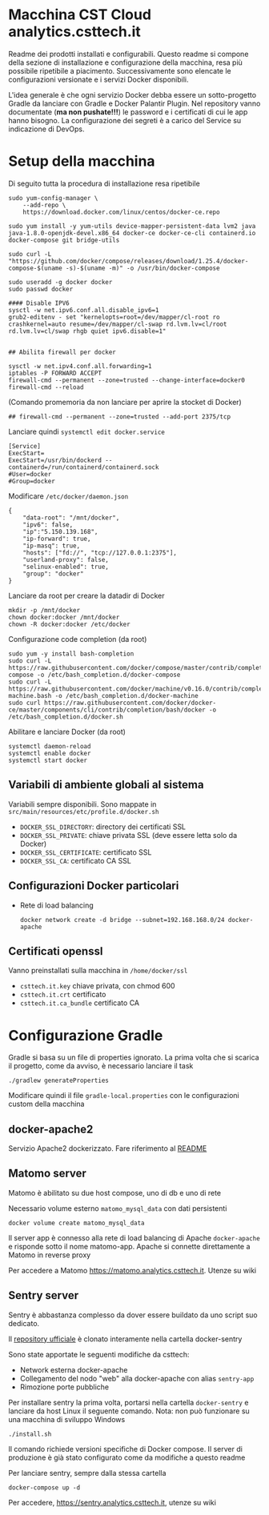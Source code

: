 # Macchina CST Cloud analytics.csttech.it

Readme dei prodotti installati e configurabili.
Questo readme si compone della sezione di installazione e configurazione della macchina, resa più possibile ripetibile a piacimento.
Successivamente sono elencate le configurazioni versionate e i servizi Docker disponibili.

L'idea generale è che ogni servizio Docker debba essere un sotto-progetto Gradle da lanciare con Gradle e Docker Palantir Plugin.
Nel repository vanno documentate (**ma non pushate!!!**) le password e i certificati di cui le app hanno bisogno.
La configurazione dei segreti è a carico del Service su indicazione di DevOps.

# Setup della macchina

Di seguito tutta la procedura di installazione resa ripetibile

    sudo yum-config-manager \
        --add-repo \
        https://download.docker.com/linux/centos/docker-ce.repo

    sudo yum install -y yum-utils device-mapper-persistent-data lvm2 java java-1.8.0-openjdk-devel.x86_64 docker-ce docker-ce-cli containerd.io docker-compose git bridge-utils
 
    sudo curl -L "https://github.com/docker/compose/releases/download/1.25.4/docker-compose-$(uname -s)-$(uname -m)" -o /usr/bin/docker-compose
    
    sudo useradd -g docker docker
    sudo passwd docker
     
    #### Disable IPV6
    sysctl -w net.ipv6.conf.all.disable_ipv6=1
    grub2-editenv - set "kernelopts=root=/dev/mapper/cl-root ro crashkernel=auto resume=/dev/mapper/cl-swap rd.lvm.lv=cl/root rd.lvm.lv=cl/swap rhgb quiet ipv6.disable=1"
     
     
    ## Abilita firewall per docker
     
    sysctl -w net.ipv4.conf.all.forwarding=1
    iptables -P FORWARD ACCEPT
    firewall-cmd --permanent --zone=trusted --change-interface=docker0
    firewall-cmd --reload 

 
(Comando promemoria da non lanciare per aprire la stocket di Docker)   
 
    ## firewall-cmd --permanent --zone=trusted --add-port 2375/tcp

Lanciare quindi `systemctl edit docker.service`

    [Service]
    ExecStart=
    ExecStart=/usr/bin/dockerd --containerd=/run/containerd/containerd.sock
    #User=docker
    #Group=docker

Modificare `/etc/docker/daemon.json`

    {
        "data-root": "/mnt/docker",
        "ipv6": false,
        "ip":"5.150.139.168",
        "ip-forward": true,
        "ip-masq": true,
        "hosts": ["fd://", "tcp://127.0.0.1:2375"],
        "userland-proxy": false,
        "selinux-enabled": true,
        "group": "docker"
    }


Lanciare da root per creare la datadir di Docker

    mkdir -p /mnt/docker
    chown docker:docker /mnt/docker
    chown -R docker:docker /etc/docker
    

Configurazione code completion (da root)

    sudo yum -y install bash-completion
    sudo curl -L https://raw.githubusercontent.com/docker/compose/master/contrib/completion/bash/docker-compose -o /etc/bash_completion.d/docker-compose
    sudo curl -L https://raw.githubusercontent.com/docker/machine/v0.16.0/contrib/completion/bash/docker-machine.bash -o /etc/bash_completion.d/docker-machine
    sudo curl https://raw.githubusercontent.com/docker/docker-ce/master/components/cli/contrib/completion/bash/docker -o /etc/bash_completion.d/docker.sh

Abilitare e lanciare Docker (da root)

    systemctl daemon-reload
    systemctl enable docker
    systemctl start docker

## Variabili di ambiente globali al sistema

Variabili sempre disponibili. Sono mappate in `src/main/resources/etc/profile.d/docker.sh`

- `DOCKER_SSL_DIRECTORY`: directory dei certificati SSL
- `DOCKER_SSL_PRIVATE`: chiave privata SSL (deve essere letta solo da Docker)
- `DOCKER_SSL_CERTIFICATE`: certificato SSL
- `DOCKER_SSL_CA`: certificato CA SSL

## Configurazioni Docker particolari

- Rete di load balancing

      docker network create -d bridge --subnet=192.168.168.0/24 docker-apache

## Certificati openssl

Vanno preinstallati sulla macchina in `/home/docker/ssl`

- `csttech.it.key` chiave privata, con chmod 600
- `csttech.it.crt` certificato
- `csttech.it.ca_bundle` certificato CA

# Configurazione Gradle

Gradle si basa su un file di properties ignorato. La prima volta che si scarica il progetto, come da avviso,
è necessario lanciare il task

    ./gradlew generateProperties
    
Modificare quindi il file `gradle-local.properties` con le configurazioni custom della macchina

## docker-apache2

Servizio Apache2 dockerizzato. Fare riferimento al [README](./docker-apache2/README.md)

## Matomo server

Matomo è abilitato su due host compose, uno di db e uno di rete

Necessario volume esterno `matomo_mysql_data` con dati persistenti

    docker volume create matomo_mysql_data

Il server app è connesso alla rete di load balancing di Apache `docker-apache` e risponde sotto il nome matomo-app.
Apache si connette direttamente a Matomo in reverse proxy

Per accedere a Matomo https://matomo.analytics.csttech.it. Utenze su wiki

## Sentry server

Sentry è abbastanza complesso da dover essere buildato da uno script suo dedicato.

Il [repository ufficiale](https://github.com/getsentry/onpremise) è clonato interamente nella cartella docker-sentry

Sono state apportate le seguenti modifiche da csttech:

- Network esterna docker-apache
- Collegamento del nodo "web" alla docker-apache con alias `sentry-app`
- Rimozione porte pubbliche

Per installare sentry la prima volta, portarsi nella cartella `docker-sentry` e lanciare da host Linux il seguente comando.
Nota: non può funzionare su una macchina di sviluppo Windows

    ./install.sh

Il comando richiede versioni specifiche di Docker compose. Il server di produzione è già stato configurato come da modifiche a questo readme

Per lanciare sentry, sempre dalla stessa cartella

    docker-compose up -d
    
Per accedere, https://sentry.analytics.csttech.it, utenze su wiki
